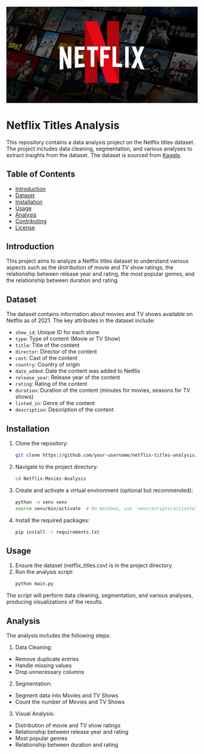 ![Netflix](https://github.com/Ameerusa86/Netflix_Movies_Analysis/blob/main/dataset-cover.jpg)
# Netflix Titles Analysis

This repository contains a data analysis project on the Netflix titles dataset. The project includes data cleaning, segmentation, and various analyses to extract insights from the dataset. The dataset is sourced from [Kaggle](https://www.kaggle.com/shivamb/netflix-shows).

## Table of Contents

- [Introduction](#introduction)
- [Dataset](#dataset)
- [Installation](#installation)
- [Usage](#usage)
- [Analysis](#analysis)
- [Contributing](#contributing)
- [License](#license)

## Introduction

This project aims to analyze a Netflix titles dataset to understand various aspects such as the distribution of movie and TV show ratings, the relationship between release year and rating, the most popular genres, and the relationship between duration and rating.

## Dataset

The dataset contains information about movies and TV shows available on Netflix as of 2021. The key attributes in the dataset include:

- `show_id`: Unique ID for each show
- `type`: Type of content (Movie or TV Show)
- `title`: Title of the content
- `director`: Director of the content
- `cast`: Cast of the content
- `country`: Country of origin
- `date_added`: Date the content was added to Netflix
- `release_year`: Release year of the content
- `rating`: Rating of the content
- `duration`: Duration of the content (minutes for movies, seasons for TV shows)
- `listed_in`: Genre of the content
- `description`: Description of the content

## Installation

1. Clone the repository:

   ```bash
   git clone https://github.com/your-username/netflix-titles-analysis.git

2. Navigate to the project directory:

   ```bash
   cd Netflix-Movies-Analysis

3. Create and activate a virtual environment (optional but recommended):
   ```bash
   python -m venv venv
   source venv/bin/activate  # On Windows, use `venv\Scripts\activate`

4. Install the required packages:
   ```bash
   pip install -r requirements.txt

## Usage
1. Ensure the dataset (netflix_titles.csv) is in the project directory.
2. Run the analysis script:
   ```bash
   python main.py

The script will perform data cleaning, segmentation, and various analyses, producing visualizations of the results.

## Analysis
The analysis includes the following steps:

1. Data Cleaning:
  - Remove duplicate entries
  - Handle missing values
  - Drop unnecessary columns
    
2. Segmentation:
  - Segment data into Movies and TV Shows
  - Count the number of Movies and TV Shows

3. Visual Analysis:
  - Distribution of movie and TV show ratings
  - Relationship between release year and rating
  - Most popular genres
  - Relationship between duration and rating
